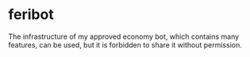 # feribot
 The infrastructure of my approved economy bot, which contains many features, can be used, but it is forbidden to share it without permission.
